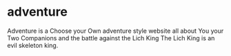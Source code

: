 # adventure
Adventure is a Choose your Own adventure style website all about You your Two Companions and the battle against the Lich King
The Lich King is an evil skeleton king.
